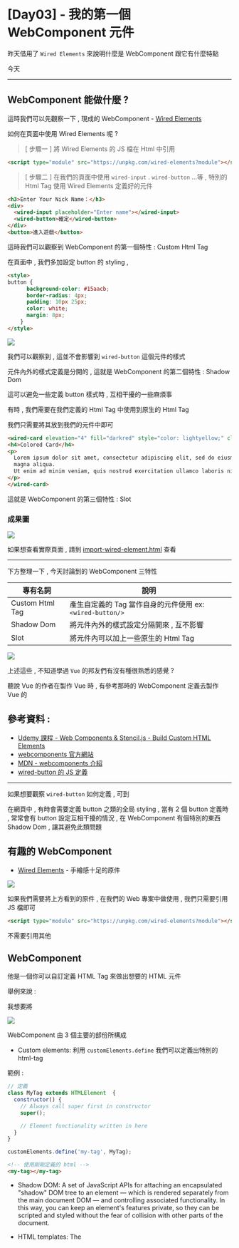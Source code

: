 # [Day03] - 我的第一個 WebComponent 元件

昨天借用了 `Wired Elements` 來說明什麼是 WebComponent 跟它有什麼特點

今天

------

## WebComponent 能做什麼 ?

這時我們可以先觀察一下 , 現成的 WebComponent - [Wired Elements](https://wiredjs.com/) 

如何在頁面中使用 Wired Elements 呢 ?

> [ 步驟一 ] 將 Wired Elements 的 JS 檔在 Html 中引用

```html
<script type="module" src="https://unpkg.com/wired-elements?module"></script>
```

> [ 步驟二 ] 在我們的頁面中使用 `wired-input` . `wired-button` ...等 , 特別的 Html Tag 使用 Wired Elements 定義好的元件

```html
<h3>Enter Your Nick Name：</h3>
<div>
  <wired-input placeholder="Enter name"></wired-input>
  <wired-button>確定</wired-button>
</div>
<button>進入遊戲</button>
```

這時我們可以觀察到 WebComponent 的第一個特性 : Custom Html Tag 

在頁面中 , 我們多加設定 button 的 styling , 

```html
<style>
button {
      background-color: #15aacb;
      border-radius: 4px;
      padding: 10px 25px;
      color: white;
      margin: 8px;
    }
</style>
```
![](https://i.imgur.com/RKeooY1.png)

我們可以觀察到 , 這並不會影響到 `wired-button` 這個元件的樣式

元件內外的樣式定義是分開的 , 這就是  WebComponent 的第二個特性 : Shadow Dom

這可以避免一些定義 button 樣式時 , 互相干擾的一些麻煩事 

有時 , 我們需要在我們定義的 Html Tag 中使用到原生的 Html Tag 

我們只需要將其放到我們的元件中即可

```html
<wired-card elevation="4" fill="darkred" style="color: lightyellow;" class="wired-rendered">
<h4>Colored Card</h4>
<p>
  Lorem ipsum dolor sit amet, consectetur adipiscing elit, sed do eiusmod tempor incididunt ut labore et dolore
  magna aliqua.
  Ut enim ad minim veniam, quis nostrud exercitation ullamco laboris nisi ut aliquip ex ea commodo consequat.
</p>
</wired-card>
```

這就是  WebComponent 的第三個特性 : Slot

### 成果圖

![](https://i.imgur.com/EFalrcJ.png)

如果想查看實際頁面 , 請到 [import-wired-element.html](https://andrew781026.github.io/ithome_ironman_2021/day-02/import-wired-element.html) 查看

-----

下方整理一下 , 今天討論到的 WebComponent 三特性

| 專有名詞 | 說明 | 
|---|---|
| Custom Html Tag  | 產生自定義的 Tag 當作自身的元件使用 ex: `<wired-button/>` |
| Shadow Dom  | 將元件內外的樣式設定分隔開來 , 互不影響 |
| Slot  | 將元件內可以加上一些原生的 Html Tag |

![](https://i.imgur.com/cm5OUGj.png)

上述這些 , 不知道學過 `Vue` 的邦友們有沒有種很熟悉的感覺 ?

聽說 Vue 的作者在製作 Vue 時 , 有參考那時的 WebComponent 定義去製作 Vue 的

## 參考資料 :

- [Udemy 課程 - Web Components & Stencil.js - Build Custom HTML Elements](https://www.udemy.com/course/web-components-stenciljs-build-custom-html-elements/)
- [webcomponents 官方網站](https://www.webcomponents.org/)
- [MDN - webcomponents 介紹](https://developer.mozilla.org/en-US/docs/Web/Web_Components)
- [wired-button 的 JS 定義](https://unpkg.com/wired-elements@3.0.0-rc.6/lib/wired-button.js?module)


-------------





如果想要觀察 `wired-button` 如何定義 , 可到

在網頁中 , 有時會需要定義 button 之類的全局 styling , 當有 2 個 button 定義時 , 常常會有 button 設定互相干擾的情況 , 在 WebComponent 有個特別的東西 Shadow Dom , 讓其避免此類問題



## 有趣的 WebComponent 

- [Wired Elements](https://wiredjs.com/) - 手繪感十足的原件

![](https://i.imgur.com/GOM4RIt.png)

如果我們需要將上方看到的原件 , 在我們的 Web 專案中做使用 , 我們只需要引用 JS 檔即可

```html
<script type="module" src="https://unpkg.com/wired-elements?module"></script>
```

不需要引用其他

## WebComponent

他是一個你可以自訂定義 HTML Tag 來做出想要的 HTML 元件

舉例來說 : 

我想要將

![](https://i.imgur.com/cm5OUGj.png)

WebComponent 由 3 個主要的部份所構成

- Custom elements: 利用 `customElements.define` 我們可以定義出特別的 html-tag

範例 : 
```javascript
// 定義
class MyTag extends HTMLElement  {
  constructor() {
    // Always call super first in constructor
    super();

    // Element functionality written in here
  }
}

customElements.define('my-tag', MyTag);
```

```html
<!-- 使用剛剛定義的 html -->
<my-tag></my-tag>
```


- Shadow DOM: A set of JavaScript APIs for attaching an encapsulated "shadow" DOM tree to an element — which is rendered separately from the main document DOM — and controlling associated functionality. In this way, you can keep an element's features private, so they can be scripted and styled without the fear of collision with other parts of the document.

- HTML templates: The <template> and <slot> elements enable you to write markup templates that are not displayed in the rendered page. These can then be reused multiple times as the basis of a custom element's structure.


### 有趣的 WebComponent

- [Wired Elements](https://wiredjs.com/) - 手繪感十足的原件
